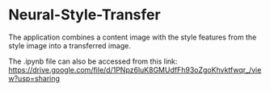 # Neural-Style-Transfer
The application combines a content image with the style features from the style image into a transferred image.

The .ipynb file can also be accessed from this link:<br>
https://drive.google.com/file/d/1PNpz6luK8GMUdfFh93oZgoKhvktfwqr_/view?usp=sharing<br>





